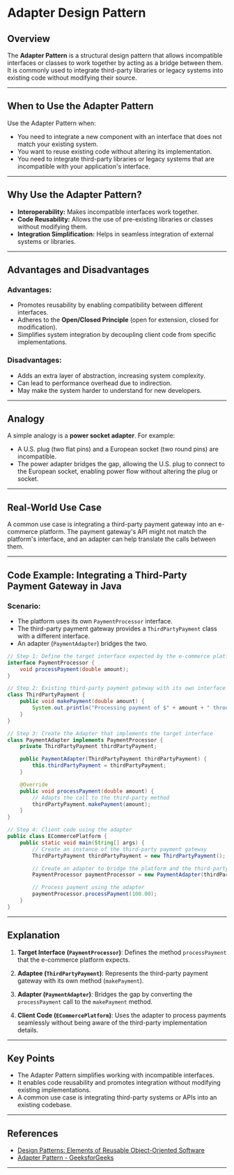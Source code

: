 # Adapter Design Pattern

## **Overview**
The **Adapter Pattern** is a structural design pattern that allows incompatible interfaces or classes to work together by acting as a bridge between them. It is commonly used to integrate third-party libraries or legacy systems into existing code without modifying their source.

---

## **When to Use the Adapter Pattern**
Use the Adapter Pattern when:
- You need to integrate a new component with an interface that does not match your existing system.
- You want to reuse existing code without altering its implementation.
- You need to integrate third-party libraries or legacy systems that are incompatible with your application's interface.

---

## **Why Use the Adapter Pattern?**
- **Interoperability:** Makes incompatible interfaces work together.
- **Code Reusability:** Allows the use of pre-existing libraries or classes without modifying them.
- **Integration Simplification:** Helps in seamless integration of external systems or libraries.

---

## **Advantages and Disadvantages**

### **Advantages:**
- Promotes reusability by enabling compatibility between different interfaces.
- Adheres to the **Open/Closed Principle** (open for extension, closed for modification).
- Simplifies system integration by decoupling client code from specific implementations.

### **Disadvantages:**
- Adds an extra layer of abstraction, increasing system complexity.
- Can lead to performance overhead due to indirection.
- May make the system harder to understand for new developers.

---

## **Analogy**
A simple analogy is a **power socket adapter**. For example:
- A U.S. plug (two flat pins) and a European socket (two round pins) are incompatible.
- The power adapter bridges the gap, allowing the U.S. plug to connect to the European socket, enabling power flow without altering the plug or socket.

---

## **Real-World Use Case**
A common use case is integrating a third-party payment gateway into an e-commerce platform. The payment gateway's API might not match the platform's interface, and an adapter can help translate the calls between them.

---

## **Code Example: Integrating a Third-Party Payment Gateway in Java**

### **Scenario:**
- The platform uses its own `PaymentProcessor` interface.
- The third-party payment gateway provides a `ThirdPartyPayment` class with a different interface.
- An adapter (`PaymentAdapter`) bridges the two.

```java
// Step 1: Define the target interface expected by the e-commerce platform
interface PaymentProcessor {
    void processPayment(double amount);
}

// Step 2: Existing third-party payment gateway with its own interface
class ThirdPartyPayment {
    public void makePayment(double amount) {
        System.out.println("Processing payment of $" + amount + " through Third Party Gateway.");
    }
}

// Step 3: Create the Adapter that implements the target interface
class PaymentAdapter implements PaymentProcessor {
    private ThirdPartyPayment thirdPartyPayment;

    public PaymentAdapter(ThirdPartyPayment thirdPartyPayment) {
        this.thirdPartyPayment = thirdPartyPayment;
    }

    @Override
    public void processPayment(double amount) {
        // Adapts the call to the third-party method
        thirdPartyPayment.makePayment(amount);
    }
}

// Step 4: Client code using the adapter
public class ECommercePlatform {
    public static void main(String[] args) {
        // Create an instance of the third-party payment gateway
        ThirdPartyPayment thirdPartyPayment = new ThirdPartyPayment();

        // Create an adapter to bridge the platform and the third-party gateway
        PaymentProcessor paymentProcessor = new PaymentAdapter(thirdPartyPayment);

        // Process payment using the adapter
        paymentProcessor.processPayment(100.00);
    }
}
```

---

## **Explanation**
1. **Target Interface (`PaymentProcessor`)**:
   Defines the method `processPayment` that the e-commerce platform expects.

2. **Adaptee (`ThirdPartyPayment`)**:
   Represents the third-party payment gateway with its own method (`makePayment`).

3. **Adapter (`PaymentAdapter`)**:
   Bridges the gap by converting the `processPayment` call to the `makePayment` method.

4. **Client Code (`ECommercePlatform`)**:
   Uses the adapter to process payments seamlessly without being aware of the third-party implementation details.

---

## **Key Points**
- The Adapter Pattern simplifies working with incompatible interfaces.
- It enables code reusability and promotes integration without modifying existing implementations.
- A common use case is integrating third-party systems or APIs into an existing codebase.

---

## **References**
- [Design Patterns: Elements of Reusable Object-Oriented Software](https://en.wikipedia.org/wiki/Design_Patterns)
- [Adapter Pattern - GeeksforGeeks](https://www.geeksforgeeks.org/adapter-pattern/)

---

